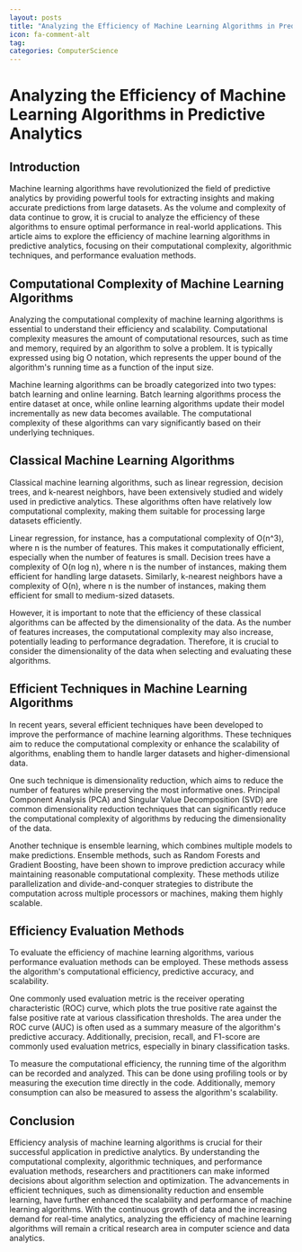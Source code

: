 ```yaml
---
layout: posts
title: "Analyzing the Efficiency of Machine Learning Algorithms in Predictive Analytics"
icon: fa-comment-alt
tag:      
categories: ComputerScience
---
```



# Analyzing the Efficiency of Machine Learning Algorithms in Predictive Analytics

## Introduction

Machine learning algorithms have revolutionized the field of predictive analytics by providing powerful tools for extracting insights and making accurate predictions from large datasets. As the volume and complexity of data continue to grow, it is crucial to analyze the efficiency of these algorithms to ensure optimal performance in real-world applications. This article aims to explore the efficiency of machine learning algorithms in predictive analytics, focusing on their computational complexity, algorithmic techniques, and performance evaluation methods.

## Computational Complexity of Machine Learning Algorithms

Analyzing the computational complexity of machine learning algorithms is essential to understand their efficiency and scalability. Computational complexity measures the amount of computational resources, such as time and memory, required by an algorithm to solve a problem. It is typically expressed using big O notation, which represents the upper bound of the algorithm's running time as a function of the input size.

Machine learning algorithms can be broadly categorized into two types: batch learning and online learning. Batch learning algorithms process the entire dataset at once, while online learning algorithms update their model incrementally as new data becomes available. The computational complexity of these algorithms can vary significantly based on their underlying techniques.

## Classical Machine Learning Algorithms

Classical machine learning algorithms, such as linear regression, decision trees, and k-nearest neighbors, have been extensively studied and widely used in predictive analytics. These algorithms often have relatively low computational complexity, making them suitable for processing large datasets efficiently.

Linear regression, for instance, has a computational complexity of O(n^3), where n is the number of features. This makes it computationally efficient, especially when the number of features is small. Decision trees have a complexity of O(n log n), where n is the number of instances, making them efficient for handling large datasets. Similarly, k-nearest neighbors have a complexity of O(n), where n is the number of instances, making them efficient for small to medium-sized datasets.

However, it is important to note that the efficiency of these classical algorithms can be affected by the dimensionality of the data. As the number of features increases, the computational complexity may also increase, potentially leading to performance degradation. Therefore, it is crucial to consider the dimensionality of the data when selecting and evaluating these algorithms.

## Efficient Techniques in Machine Learning Algorithms

In recent years, several efficient techniques have been developed to improve the performance of machine learning algorithms. These techniques aim to reduce the computational complexity or enhance the scalability of algorithms, enabling them to handle larger datasets and higher-dimensional data.

One such technique is dimensionality reduction, which aims to reduce the number of features while preserving the most informative ones. Principal Component Analysis (PCA) and Singular Value Decomposition (SVD) are common dimensionality reduction techniques that can significantly reduce the computational complexity of algorithms by reducing the dimensionality of the data.

Another technique is ensemble learning, which combines multiple models to make predictions. Ensemble methods, such as Random Forests and Gradient Boosting, have been shown to improve prediction accuracy while maintaining reasonable computational complexity. These methods utilize parallelization and divide-and-conquer strategies to distribute the computation across multiple processors or machines, making them highly scalable.

## Efficiency Evaluation Methods

To evaluate the efficiency of machine learning algorithms, various performance evaluation methods can be employed. These methods assess the algorithm's computational efficiency, predictive accuracy, and scalability.

One commonly used evaluation metric is the receiver operating characteristic (ROC) curve, which plots the true positive rate against the false positive rate at various classification thresholds. The area under the ROC curve (AUC) is often used as a summary measure of the algorithm's predictive accuracy. Additionally, precision, recall, and F1-score are commonly used evaluation metrics, especially in binary classification tasks.

To measure the computational efficiency, the running time of the algorithm can be recorded and analyzed. This can be done using profiling tools or by measuring the execution time directly in the code. Additionally, memory consumption can also be measured to assess the algorithm's scalability.

## Conclusion

Efficiency analysis of machine learning algorithms is crucial for their successful application in predictive analytics. By understanding the computational complexity, algorithmic techniques, and performance evaluation methods, researchers and practitioners can make informed decisions about algorithm selection and optimization. The advancements in efficient techniques, such as dimensionality reduction and ensemble learning, have further enhanced the scalability and performance of machine learning algorithms. With the continuous growth of data and the increasing demand for real-time analytics, analyzing the efficiency of machine learning algorithms will remain a critical research area in computer science and data analytics.